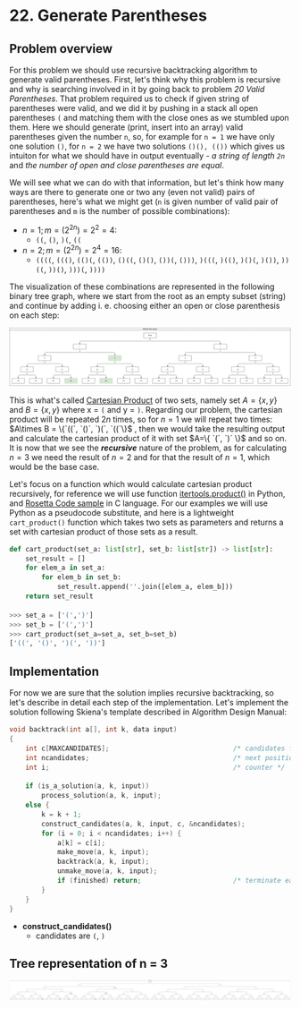 # 22. Generate Parentheses

## Problem overview

For this problem we should use recursive backtracking algorithm to generate valid parentheses. First, let's think why this problem is recursive and why is searching involved in it by going back to problem *20 Valid Parentheses*. That problem required us to check if given string of parentheses were valid, and we did it by pushing in a stack all open parentheses `(` and matching them with the close ones as we stumbled upon them. Here we should generate (print, insert into an array) valid parentheses given the number `n`, so, for example for `n = 1` we have only one solution `()`, for `n = 2` we have two solutions `()(), (())` which gives us intuiton for what we should have in output eventually - *a string of length `2n`* and *the number of open and close parentheses are equal*.

We will see what we can do with that information, but let's think how many ways are there to generate one or two any (even not valid) pairs of parentheses, here's what we might get (`n` is given number of valid pair of parentheses and `m` is the number of possible combinations):

* $n = 1;  m = (2^{2n}) = 2^2 = 4$:
  * `((`, `()`, `)(`, `((`
* $n = 2;  m = (2^{2n}) = 2^4 = 16$:
  * `((((`, `((()`, `(()(`, `(())`, `()((`, `()()`, `())(`, `()))`, `)(((`, `)(()`, `)()(`, `)())`, `))((`, `))()`, `)))(`, `))))`

The visualization of these combinations are represented in the following binary tree graph, where we start from the root as an empty subset (string) and continue by adding i. e. choosing either an open or close parenthesis on each step:

![tree_n_2](assets/tree_n_2.drawio.png)

This is what's called [Cartesian Product](https://en.wikipedia.org/wiki/Cartesian_product) of two sets, namely set $A=\{x, y\}$ and $B=\{x, y\}$ where x = `(`  and  y = `)`. Regarding our problem, the cartesian product will be repeated $2n$ times, so for $n = 1$ we will repeat two times: $A\times B = \{`((`, `()`, `)(`, `((`\}$ , then we would take the resulting output and calculate the cartesian product of it with set $A=\{ `(`, `)` \}$ and so on. It is now that we see the ***recursive*** nature of the problem, as for calculating $n = 3$ we need the result of $n = 2$ and for that the result of $n = 1$, which would be the base case.

Let's focus on a function which would calculate cartesian product recursively, for reference we will use function [itertools.product()](https://docs.python.org/3/library/itertools.html#itertools.product) in Python, and [Rosetta Code sample](https://rosettacode.org/wiki/Cartesian_product_of_two_or_more_lists#C) in C language. For our examples we will use Python as a pseudocode substitute, and here is a lightweight `cart_product()` function which takes two sets as parameters and returns a set with cartesian product of those sets as a result.

```python
def cart_product(set_a: list[str], set_b: list[str]) -> list[str]:
    set_result = []
    for elem_a in set_a:
        for elem_b in set_b:
            set_result.append(''.join([elem_a, elem_b]))
    return set_result

>>> set_a = ['(',')']
>>> set_b = ['(',')']
>>> cart_product(set_a=set_a, set_b=set_b)
['((', '()', ')(', '))']

```

## Implementation

For now we are sure that the solution implies recursive backtracking, so let's describe in detail each step of the implementation. Let's implement the solution following Skiena's template described in Algorithm Design Manual:

```c
void backtrack(int a[], int k, data input)
{
    int c[MAXCANDIDATES];                               /* candidates for next position */
    int ncandidates;                                    /* next position candidates count */
    int i;                                              /* counter */

    if (is_a_solution(a, k, input))
        process_solution(a, k, input);
    else {
        k = k + 1;
        construct_candidates(a, k, input, c, &ncandidates);
        for (i = 0; i < ncandidates; i++) {
            a[k] = c[i];
            make_move(a, k, input);
            backtrack(a, k, input);
            unmake_move(a, k, input);
            if (finished) return;                       /* terminate early */
        }
    }
}
```

* **construct_candidates()**
  * candidates are `(`, `)`

## Tree representation of n = 3

![tree_n_3](assets/tree_n_3.drawio.png)
